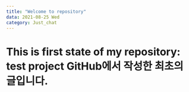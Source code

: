 ```yaml
---
title: "Welcome to repository"
data: 2021-08-25 Wed
category: Just_chat
---
```


This is first state of my repository: test project
GitHub에서 작성한 최초의 글입니다.
=========
